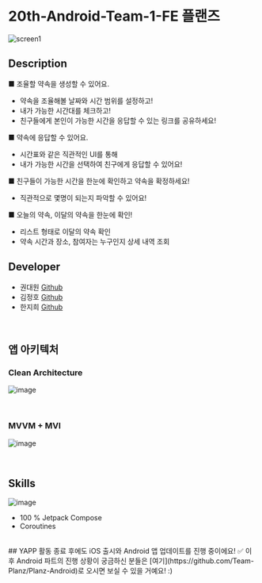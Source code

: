 # 20th-Android-Team-1-FE 플랜즈

![screen1](https://user-images.githubusercontent.com/33443660/183038971-0e87d601-16d9-485a-857e-031ae9fa285e.png)

## Description

■ 조율할 약속을 생성할 수 있어요.
- 약속을 조율해볼 날짜와 시간 범위를 설정하고!
- 내가 가능한 시간대를 체크하고!
- 친구들에게 본인이 가능한 시간을 응답할 수 있는 링크를 공유하세요!

■ 약속에 응답할 수 있어요.
- 시간표와 같은 직관적인 UI를 통해 
- 내가 가능한 시간을 선택하여 친구에게 응답할 수 있어요!

■ 친구들이 가능한 시간을 한눈에 확인하고 약속을 확정하세요!
- 직관적으로 몇명이 되는지 파악할 수 있어요!

■ 오늘의 약속, 이달의 약속을 한눈에 확인!
- 리스트 형태로 이달의 약속 확인
- 약속 시간과 장소, 참여자는 누구인지 상세 내역 조회

## Developer
- 권대원 [Github](https://github.com/KwonDae)
- 김정호 [Github](https://github.com/hoyahozz)
- 한지희 [Github](https://github.com/jihee-dev)

<br>

## 앱 아키텍처
### Clean Architecture
![image](https://user-images.githubusercontent.com/33443660/183052546-59e53292-72c5-480c-ba5c-1a302376ddd6.png)

<br>

### MVVM + MVI
![image](https://user-images.githubusercontent.com/33443660/183053817-2b0c7b08-6955-4ec0-aa4e-a58c3f9d84b8.png)

<br>

## Skills

![image](https://user-images.githubusercontent.com/33443660/183053485-631a62f7-1422-479b-88d5-5a1860472a13.png)<br>
- 100 % Jetpack Compose
- Coroutines

<br>
## YAPP 활동 종료 후에도 iOS 출시와 Android 앱 업데이트를 진행 중이에요!
✅ 이후 Android 파트의 진행 상황이 궁금하신 분들은 [여기](https://github.com/Team-Planz/Planz-Android)로 오시면 보실 수 있을 거예요! :)
